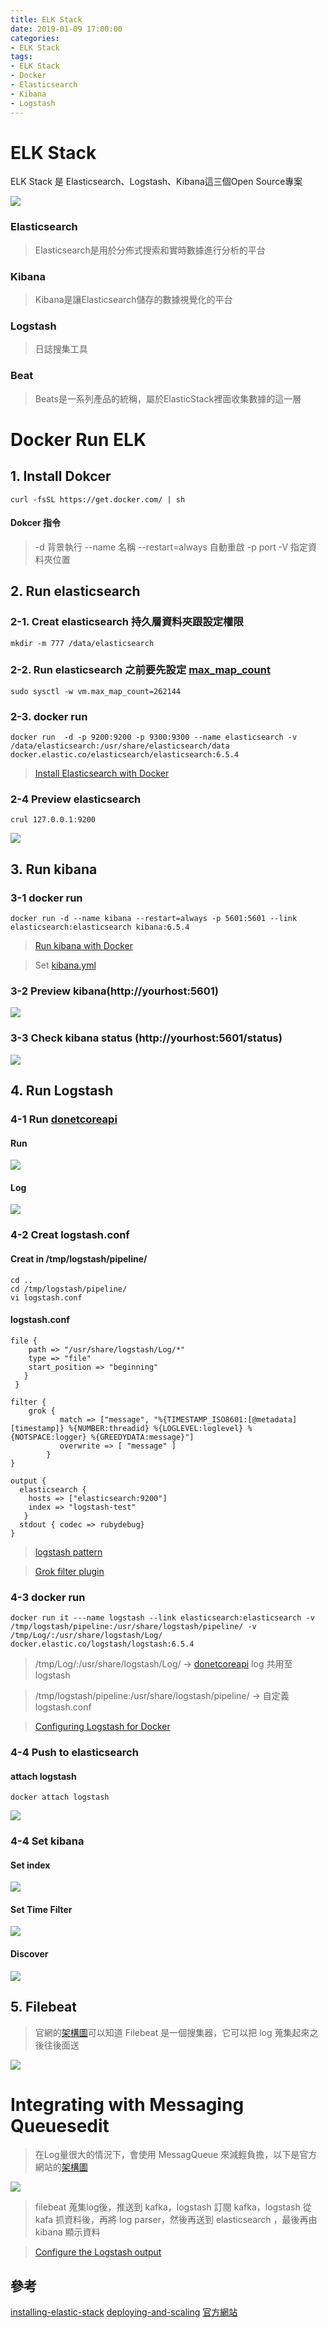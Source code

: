 ```yaml
---
title: ELK Stack
date: 2019-01-09 17:00:00
categories:
- ELK Stack
tags:
- ELK Stack
- Docker
- Elasticsearch
- Kibana
- Logstash
---
```


# ELK Stack
ELK Stack 是 Elasticsearch、Logstash、Kibana這三個Open Source專案

![](https://i.imgur.com/Fk7k1EP.png)


### Elasticsearch 

> Elasticsearch是用於分佈式搜索和實時數據進行分析的平台

### Kibana 

> Kibana是讓Elasticsearch儲存的數據視覺化的平台

### Logstash

> 日誌搜集工具

### Beat

> Beats是一系列產品的統稱，屬於ElasticStack裡面收集數據的這一層


#  Docker Run ELK

## 1. Install Dokcer

```
curl -fsSL https://get.docker.com/ | sh
```
#### Dokcer 指令
>  -d 背景執行
    --name 名稱
    --restart=always 自動重啟
    -p port
    -V 指定資料夾位置

## 2. Run elasticsearch


### 2-1. Creat elasticsearch 持久層資料夾跟設定權限

```
mkdir -m 777 /data/elasticsearch
```

### 2-2. Run elasticsearch 之前要先設定 [max_map_count](https://github.com/docker-library/elasticsearch/issues/111)

```
sudo sysctl -w vm.max_map_count=262144
```
### 2-3. docker run

```
docker run  -d -p 9200:9200 -p 9300:9300 --name elasticsearch -v /data/elasticsearch:/usr/share/elasticsearch/data docker.elastic.co/elasticsearch/elasticsearch:6.5.4
```
> [Install Elasticsearch with Docker](https://www.elastic.co/guide/en/elasticsearch/reference/6.5/docker.html#docker)
> 
### 2-4 Preview elasticsearch

```
crul 127.0.0.1:9200
```
![](https://i.imgur.com/DspQBxW.png)

## 3. Run kibana

### 3-1 docker run
```
docker run -d --name kibana --restart=always -p 5601:5601 --link elasticsearch:elasticsearch kibana:6.5.4
```
> [Run kibana with Docker](https://www.elastic.co/guide/en/kibana/6.5/docker.html)

> Set [kibana.yml](https://www.elastic.co/guide/en/kibana/6.5/settings.html)

### 3-2 Preview kibana(http://yourhost:5601)

![](https://i.imgur.com/NRw4J3U.png)

### 3-3  Check kibana status (http://yourhost:5601/status)

![](https://i.imgur.com/LUBhBbr.png)

## 4. Run Logstash

### 4-1 Run [donetcoreapi](https://ste5022424.github.io/2019/01/04/Net-Core-Nlog/)

#### Run
![](https://i.imgur.com/2lT45G1.png)
#### Log
![](https://i.imgur.com/zoE34DD.png)

### 4-2 Creat logstash.conf

#### Creat in /tmp/logstash/pipeline/
```
cd ..
cd /tmp/logstash/pipeline/
vi logstash.conf
```
#### logstash.conf
```
file {
    path => "/usr/share/logstash/Log/*"
    type => "file"
    start_position => "beginning"
   }
 }

filter {
    grok {
           match => ["message", "%{TIMESTAMP_ISO8601:[@metadata][timestamp]} %{NUMBER:threadid} %{LOGLEVEL:loglevel} %{NOTSPACE:logger} %{GREEDYDATA:message}"]
           overwrite => [ "message" ]
        }
}

output {
  elasticsearch {
    hosts => ["elasticsearch:9200"]
    index => "logstash-test"  
   }
  stdout { codec => rubydebug}
}
```
> [logstash pattern](https://github.com/elastic/logstash/blob/v1.4.2/patterns/grok-patterns)

> [Grok filter plugin](https://www.elastic.co/guide/en/logstash/current/plugins-filters-grok.html)
### 4-3 docker run
```
docker run it ---name logstash --link elasticsearch:elasticsearch -v /tmp/logstash/pipeline:/usr/share/logstash/pipeline/ -v /tmp/Log/:/usr/share/logstash/Log/ docker.elastic.co/logstash/logstash:6.5.4
```

> /tmp/Log/:/usr/share/logstash/Log/   → [donetcoreapi](https://ste5022424.github.io/2019/01/04/Net-Core-Nlog/) log 共用至 logstash
 
> /tmp/logstash/pipeline:/usr/share/logstash/pipeline/ →  自定義 logstash.conf

> [Configuring Logstash for Docker](https://www.elastic.co/guide/en/logstash/6.5/config-setting-files.html)
  
### 4-4 Push to elasticsearch

#### attach  logstash
```
docker attach logstash
```
![](https://i.imgur.com/H5u5hz5.png)

### 4-4 Set kibana

#### Set index
![](https://i.imgur.com/JZOrSEX.png)

#### Set Time Filter
![](https://i.imgur.com/jfVaVXd.png)

#### Discover
![](https://i.imgur.com/0GrJwU1.png)

## 5. Filebeat

> 官網的[架構圖](https://www.elastic.co/guide/en/beats/filebeat/current/filebeat-overview.html)可以知道 Filebeat 是一個搜集器，它可以把 log 蒐集起來之後往後面送

![](https://i.imgur.com/l9fRRUE.png)


# Integrating with Messaging Queuesedit

> 在Log量很大的情況下，會使用 MessagQueue 來減輕負擔，以下是官方網站的[架構圖](https://www.elastic.co/guide/en/logstash/current/deploying-and-scaling.html)

![](https://www.elastic.co/guide/en/logstash/current/static/images/deploy4.png)

> filebeat 蒐集log後，推送到 kafka，logstash 訂閱 kafka，logstash 從 kafa 抓資料後，再將 log parser，然後再送到 elasticsearch ，最後再由 kibana 顯示資料


>  [Configure the Logstash output](https://www.elastic.co/guide/en/beats/filebeat/master/kafka-output.html)

## 參考

[installing-elastic-stack](https://www.elastic.co/guide/en/elastic-stack/current/installing-elastic-stack.html)
[deploying-and-scaling](https://www.elastic.co/guide/en/logstash/6.5/deploying-and-scaling.html)
[官方網站](https://www.elastic.co/cn/elk-stack)